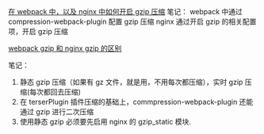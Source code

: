[在 webpack 中，以及 nginx 中如何开启 gzip 压缩](https://blog.csdn.net/zSY_snake/article/details/108062483)
笔记：
webpack 中通过 compression-webpack-plugin 配置 gzip 压缩
nginx 通过开启 gzip 的相关配置项，开启 gzip 压缩

[webpack gzip 和 nginx gzip 的区别](https://blog.csdn.net/sd4015700/article/details/118650050)

笔记：

1. 静态 gzip 压缩（如果有 gz 文件，就是用，不用每次都压缩），实时 gzip 压缩(每次都回去压缩)
2. 在 terserPlugin 插件压缩的基础上，commpression-webpack-plugin 还能通过 gzip 进行二次压缩
3. 使用静态 gzip 必须要先启用 nginx 的 gzip_static 模块.
